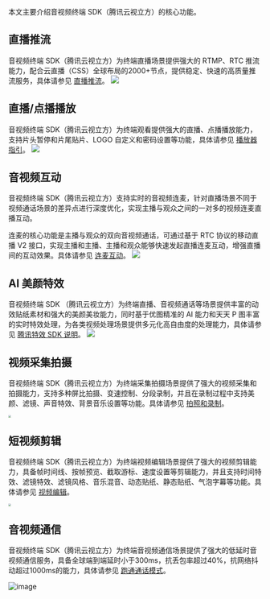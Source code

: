 本文主要介绍音视频终端 SDK（腾讯云视立方）的核心功能。

## 直播推流
音视频终端 SDK（腾讯云视立方）为终端直播场景提供强大的 RTMP、RTC 推流能力，配合云直播（CSS）全球布局的2000+节点，提供稳定、快速的高质量推流服务，具体请参见 [直播推流](https://cloud.tencent.com/document/product/1449/56994)。
![](https://qcloudimg.tencent-cloud.cn/raw/24c95620ee192a263911801d7b28be74.png)

## 直播/点播播放
音视频终端 SDK（腾讯云视立方）为终端观看提供强大的直播、点播播放能力，支持片头暂停和片尾贴片、LOGO 自定义和密码设置等功能，具体请参见 [播放器指引](https://cloud.tencent.com/document/product/1449/57077)。
![](https://qcloudimg.tencent-cloud.cn/raw/a0f2df770d0a421251b6732bde97b4e3.png)

## 音视频互动
音视频终端 SDK（腾讯云视立方）支持实时的音视频连麦，针对直播场景不同于视频通话场景的差异点进行深度优化，实现主播与观众之间的一对多的视频连麦直播互动。

连麦的核心功能是主播与观众的双向音视频通话，可通过基于 RTC  协议的移动直播 V2 接口，实现主播和主播、主播和观众能够快速发起直播连麦互动，增强直播间的互动效果。具体请参见 [连麦互动](https://cloud.tencent.com/document/product/1449/57103)。
![](https://qcloudimg.tencent-cloud.cn/raw/8224927ea25cf92ff7457b925f8e77b6.png)

## AI 美颜特效
音视频终端 SDK （腾讯云视立方）为终端直播、音视频通话等场景提供丰富的动效贴纸素材和强大的美颜美妆能力，同时基于优图精准的 AI 能力和天天 P 图丰富的实时特效处理，为各类视频处理场景提供多元化高自由度的处理能力，具体请参见 [腾讯特效 SDK 说明](https://cloud.tencent.com/document/product/1449/57132)。
![](https://qcloudimg.tencent-cloud.cn/raw/401b7fcbf2af7685a5417e2f35932d5f.png)

## 视频采集拍摄
音视频终端 SDK（腾讯云视立方）为终端采集拍摄场景提供了强大的视频采集和拍摄能力，支持多种屏比拍摄、变速控制、分段录制，并且在录制过程中支持美颜、滤镜、声音特效、背景音乐设置等功能。具体请参见 [拍照和录制](https://cloud.tencent.com/document/product/1449/57026)。

<img src="https://main.qcloudimg.com/raw/a3a0ed57cd9d5051ebd363de9dc33887.gif" style="zoom:33%;" />

## 短视频剪辑
音视频终端 SDK（腾讯云视立方）为终端视频编辑场景提供了强大的视频剪辑能力，具备帧时间线、按帧预览、截取游标、速度设置等剪辑能力，并且支持时间特效、滤镜特效、滤镜风格、音乐混音、动态贴纸、静态贴纸、气泡字幕等功能。具体请参见 [视频编辑](https://cloud.tencent.com/document/product/1449/57040)。

<img src="https://main.qcloudimg.com/raw/9df1e925909a264b5c9e362b12a2b4a2.gif" style="zoom:33%;" />

## 音视频通信
音视频终端 SDK（腾讯云视立方）为终端音视频通信场景提供了强大的低延时音视频通信服务，具备全球端到端延时小于300ms，抗丢包率超过40%，抗网络抖动超过1000ms的能力，具体请参见 [跑通通话模式](https://cloud.tencent.com/document/product/1449/57106)。

![image](https://main.qcloudimg.com/raw/15a6549e052f1df2fe2dd8373cb62a08.png)
